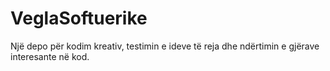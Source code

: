 # VeglaSoftuerike
Një depo për kodim kreativ, testimin e ideve të reja dhe ndërtimin e gjërave interesante në kod.
